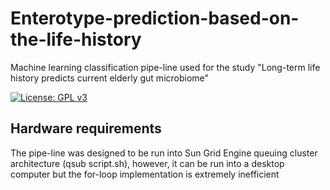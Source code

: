 # Enterotype-prediction-based-on-the-life-history
Machine learning classification pipe-line used for the study "Long-term life history predicts current elderly gut microbiome"

[![License: GPL v3](https://img.shields.io/badge/License-GPLv3-blue.svg)](https://github.com/jorgevazcast/Enterotype-prediction-based-on-the-life-history/blob/main/LICENSE)

## Hardware requirements
The pipe-line was designed to be run into Sun Grid Engine queuing cluster architecture (qsub script.sh), however, it can be run into a desktop computer but the for-loop implementation is extremely inefficient

